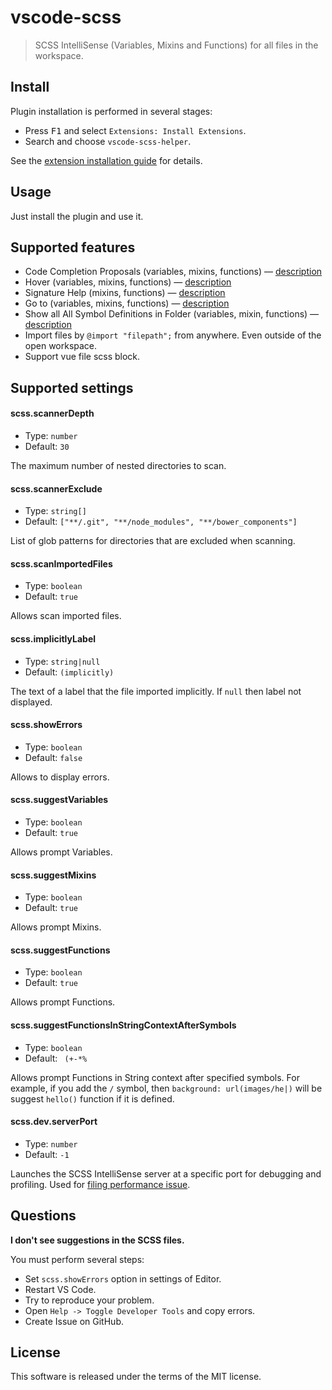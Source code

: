 # vscode-scss

> SCSS IntelliSense (Variables, Mixins and Functions) for all files in the workspace.

## Install

Plugin installation is performed in several stages:

* Press <kbd>F1</kbd> and select `Extensions: Install Extensions`.
* Search and choose `vscode-scss-helper`.

See the [extension installation guide](https://code.visualstudio.com/docs/editor/extension-gallery) for details.

## Usage

Just install the plugin and use it.

## Supported features

* Code Completion Proposals (variables, mixins, functions) — [description](http://code.visualstudio.com/docs/extensions/language-support#_show-code-completion-proposals)
* Hover (variables, mixins, functions) — [description](http://code.visualstudio.com/docs/extensions/language-support#_show-hovers)
* Signature Help (mixins, functions) — [description](http://code.visualstudio.com/docs/extensions/language-support#_help-with-function-and-method-signatures)
* Go to (variables, mixins, functions) — [description](http://code.visualstudio.com/docs/extensions/language-support#_show-definitions-of-a-symbol)
* Show all All Symbol Definitions in Folder (variables, mixin, functions) — [description](http://code.visualstudio.com/docs/extensions/language-support#_show-all-all-symbol-definitions-in-folder)
* Import files by `@import "filepath";` from anywhere. Even outside of the open workspace.
* Support vue file scss block.

## Supported settings

#### scss.scannerDepth

* Type: `number`
* Default: `30`

The maximum number of nested directories to scan.

#### scss.scannerExclude

* Type: `string[]`
* Default: `["**/.git", "**/node_modules", "**/bower_components"]`

List of glob patterns for directories that are excluded when scanning.

#### scss.scanImportedFiles

* Type: `boolean`
* Default: `true`

Allows scan imported files.

#### scss.implicitlyLabel

* Type: `string|null`
* Default: `(implicitly)`

The text of a label that the file imported implicitly. If `null` then label not displayed.

#### scss.showErrors

* Type: `boolean`
* Default: `false`

Allows to display errors.

#### scss.suggestVariables

* Type: `boolean`
* Default: `true`

Allows prompt Variables.

#### scss.suggestMixins

* Type: `boolean`
* Default: `true`

Allows prompt Mixins.

#### scss.suggestFunctions

* Type: `boolean`
* Default: `true`

Allows prompt Functions.

#### scss.suggestFunctionsInStringContextAfterSymbols

* Type: `boolean`
* Default: ` (+-*%`

Allows prompt Functions in String context after specified symbols. For example, if you add the `/` symbol, then `background: url(images/he|)` will be suggest `hello()` function if it is defined.

#### scss.dev.serverPort

* Type: `number`
* Default: `-1`

Launches the SCSS IntelliSense server at a specific port for debugging and profiling. Used for [filing performance issue](https://github.com/p2227/vscode-scss/blob/master/./.github/PERF_ISSUE.md).

## Questions

**I don't see suggestions in the SCSS files.**

You must perform several steps:

* Set `scss.showErrors` option in settings of Editor.
* Restart VS Code.
* Try to reproduce your problem.
* Open `Help -> Toggle Developer Tools` and copy errors.
* Create Issue on GitHub.

## License

This software is released under the terms of the MIT license.
